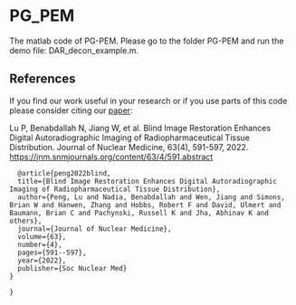 # PG_PEM
The matlab code of PG-PEM. Please go to the folder PG-PEM and run the demo file: DAR_decon_example.m.
## References
If you find our work useful in your research or if you use parts of this code please consider citing our [paper](https://jnm.snmjournals.org/content/63/4/591.abstract):

Lu P, Benabdallah N, Jiang W, et al. Blind Image Restoration Enhances Digital Autoradiographic Imaging of Radiopharmaceutical Tissue Distribution. Journal of Nuclear Medicine, 63(4), 591-597, 2022. https://jnm.snmjournals.org/content/63/4/591.abstract

```
  @article{peng2022blind,
  title={Blind Image Restoration Enhances Digital Autoradiographic Imaging of Radiopharmaceutical Tissue Distribution},
  author={Peng, Lu and Nadia, Benabdallah and Wen, Jiang and Simons, Brian W and Hanwen, Zhang and Hobbs, Robert F and David, Ulmert and Baumann, Brian C and Pachynski, Russell K and Jha, Abhinav K and others},
  journal={Journal of Nuclear Medicine},
  volume={63},
  number={4},
  pages={591--597},
  year={2022},
  publisher={Soc Nuclear Med}
}

}
```
